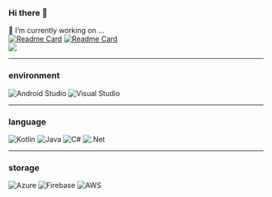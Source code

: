 ### Hi there 👋

🔭 I’m currently working on ...<br />
[![Readme Card](https://github-readme-stats.vercel.app/api/pin/?username=KyleGilmartin&repo=StepFitFrontEnd)](https://github.com/anuraghazra/github-readme-stats)
[![Readme Card](https://github-readme-stats.vercel.app/api/pin/?username=KyleGilmartin&repo=StepFitBackEnd)](https://github.com/anuraghazra/github-readme-stats)<br />
<img src="https://github-readme-stats.vercel.app/api/top-langs/?username=KyleGilmartin&layout=compact"/>

---
### environment
![Android Studio](https://img.shields.io/badge/Android%20Studio-3DDC84.svg?style=for-the-badge&logo=android-studio&logoColor=white)
![Visual Studio](https://img.shields.io/badge/Visual%20Studio-5C2D91.svg?style=for-the-badge&logo=visual-studio&logoColor=white)

---
### language
![Kotlin](https://img.shields.io/badge/kotlin-%230095D5.svg?style=for-the-badge&logo=kotlin&logoColor=white)
![Java](https://img.shields.io/badge/java-%23ED8B00.svg?style=for-the-badge&logo=java&logoColor=white)
![C#](https://img.shields.io/badge/c%23-%23239120.svg?style=for-the-badge&logo=c-sharp&logoColor=white)
![.Net](https://img.shields.io/badge/.NET-5C2D91?style=for-the-badge&logo=.net&logoColor=white)

---
### storage
![Azure](https://img.shields.io/badge/azure-%230072C6.svg?style=for-the-badge&logo=microsoftazure&logoColor=white)
![Firebase](https://img.shields.io/badge/firebase-%23039BE5.svg?style=for-the-badge&logo=firebase)
![AWS](https://img.shields.io/badge/AWS-%23FF9900.svg?style=for-the-badge&logo=amazon-aws&logoColor=white)






